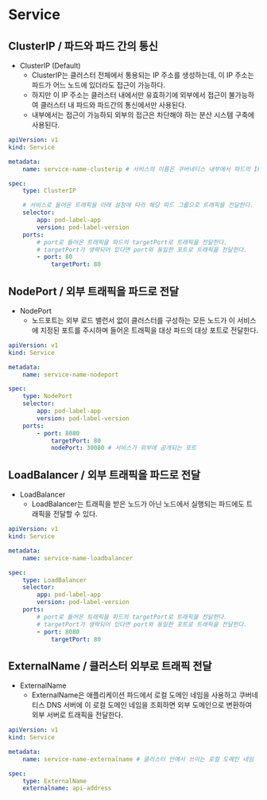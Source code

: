 # Service

## ClusterIP / 파드와 파드 간의 통신
- ClusterIP (Default)
    - ClusterIP는 클러스터 전체에서 통용되는 IP 주소를 생성하는데, 이 IP 주소는 파드가 어느 노드에 있더라도 접근이 가능하다.
    - 하지만 이 IP 주소는 클러스터 내에서만 유효하기에 외부에서 접근이 불가능하여 클러스터 내 파드와 파드간의 통신에서만 사용된다.
    - 내부에서는 접근이 가능하되 외부의 접근은 차단해야 하는 분산 시스템 구축에 사용된다.

~~~yaml
apiVersion: v1
kind: Service

metadata:
    name: service-name-clusterip # 서비스의 이름은 쿠버네티스 내부에서 파드의 IP주소와 매칭되어 도메인 네임으로 사용된다.

spec:
    type: ClusterIP

    # 서비스로 들어온 트래픽을 아래 설정에 따라 해당 파드 그룹으로 트래픽을 전달한다.
    selector: 
        app: pod-label-app
        version: pod-label-version
    ports:
        # port로 들어온 트래픽을 파드의 targetPort로 트래픽을 전달한다.
        # targetPort가 생략되어 있다면 port와 동일한 포트로 트래픽을 전달한다.
        - port: 80
            targetPort: 80
~~~

## NodePort / 외부 트래픽을 파드로 전달
- NodePort
    - 노드포트는 외부 로드 밸런서 없이 클러스터를 구성하는 모든 노드가 이 서비스에 지정된 포트를 주시하며 들어온 트래픽을 대상 파드의 대상 포트로 전달한다.
~~~yaml
apiVersion: v1
kind: Service

metadata:
    name: service-name-nodeport

spec:
    type: NodePort
    selector:
        app: pod-label-app
        version: pod-label-version
    ports:
        - port: 8080
            targetPort: 80
            nodePort: 30080 # 서비스가 외부에 공개되는 포트
~~~

## LoadBalancer / 외부 트래픽을 파드로 전달
- LoadBalancer
    - LoadBalancer는 트래픽을 받은 노드가 아닌 노드에서 실행되는 파드에도 트래픽을 전달할 수 있다.

~~~yaml
apiVersion: v1
kind: Service

metadata:
    name: service-name-loadbalancer

spec:
    type: LoadBalancer
    selector:
        app: pod-label-app
        version: pod-label-version
    ports:
        # port로 들어온 트래픽을 파드의 targetPort로 트래픽을 전달한다.
        # targetPort가 생략되어 있다면 port와 동일한 포트로 트래픽을 전달한다.
        - port: 8080
            targetPort: 80
~~~

## ExternalName / 클러스터 외부로 트래픽 전달
- ExternalName
    - ExternalName은 애플리케이션 파드에서 로컬 도메인 네임을 사용하고 쿠버네티스 DNS 서버에 이 로컬 도메인 네임을 조회하면 외부 도메인으로 변환하여 외부 서버로 트래픽을 전달한다. 

~~~yaml
apiVersion: v1
kind: Service

metadata:
    name: service-name-externalname # 클러스터 안에서 쓰이는 로컬 도메인 네임

spec:
    type: ExternalName
    externalname: api-address
~~~